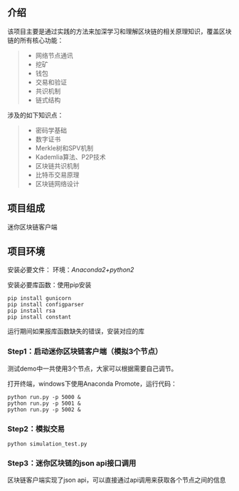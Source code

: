 
## 介绍

该项目主要是通过实践的方法来加深学习和理解区块链的相关原理知识，覆盖区块链的所有核心功能：
> * 网络节点通讯
> * 挖矿
> * 钱包
> * 交易和验证
> * 共识机制
> * 链式结构

涉及的如下知识点：

> * 密码学基础
> * 数字证书
> * Merkle树和SPV机制
> * Kademlia算法、P2P技术
> * 区块链共识机制
> * 比特币交易原理
> * 区块链网络设计

## 项目组成
迷你区块链客户端

## 项目环境
安装必要文件：
环境：*Anaconda2+python2*

安装必要库函数：使用pip安装
```
pip install gunicorn
pip install configparser
pip install rsa
pip install constant
```
运行期间如果报库函数缺失的错误，安装对应的库

### **Step1：启动迷你区块链客户端（模拟3个节点）**
测试demo中一共使用3个节点，大家可以根据需要自己调节。

打开终端，windows下使用Anaconda Promote，运行代码：
```
python run.py -p 5000 &
python run.py -p 5001 &
python run.py -p 5002 &
```
### **Step2：模拟交易**
```
python simulation_test.py
```
### **Step3：迷你区块链的json api接口调用**
区块链客户端实现了json api，可以直接通过api调用来获取各个节点之间的信息
